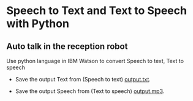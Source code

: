 # Speech to Text and Text to Speech with Python
 ## Auto talk in the reception robot<br>
 Use python language in IBM Watson to convert Speech to text, Text to speech <br>
 
 * Save the output Text from (Speech to text) [output.txt](https://github.com/iHatoun/Speech-to-Text-and-Text-to-Speech-with-Python/blob/main/output.txt).<br>
 
 * Save the output Speech from (Text to speech) [output.mp3](https://github.com/iHatoun/Speech-to-Text-and-Text-to-Speech-with-Python/blob/main/output.mp3).

